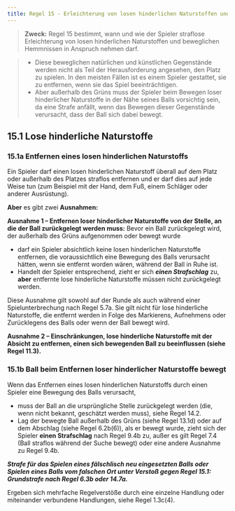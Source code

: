 ```yaml
---
title: Regel 15 - Erleichterung von losen hinderlichen Naturstoffen und beweglichen Hemmnissen (einschließlich Ball oder Ballmarker, die das Spiel unterstützen oder beeinträchtigen)
---
```


> **Zweck:**
> Regel 15 bestimmt, wann und wie der Spieler straflose Erleichterung von losen hinderlichen Naturstoffen und beweglichen Hemmnissen in Anspruch nehmen darf.

> - Diese beweglichen natürlichen und künstlichen Gegenstände werden nicht als Teil der Herausforderung angesehen, den Platz zu spielen. In den meisten Fällen ist es einem Spieler gestattet, sie zu entfernen, wenn sie das Spiel beeinträchtigen.
> - Aber außerhalb des Grüns muss der Spieler beim Bewegen loser hinderlicher Naturstoffe in der Nähe seines Balls vorsichtig sein, da eine Strafe anfällt, wenn das Bewegen dieser Gegenstände verursacht, dass der Ball sich dabei bewegt.

## 15.1 Lose hinderliche Naturstoffe

### 15.1a Entfernen eines losen hinderlichen Naturstoffs

Ein Spieler darf einen losen hinderlichen Naturstoff überall auf dem Platz oder außerhalb des Platzes straflos entfernen und er darf dies auf jede Weise tun (zum Beispiel mit der Hand, dem Fuß, einem Schläger oder anderer Ausrüstung).

**Aber** es gibt zwei **Ausnahmen:**

**Ausnahme 1 – Entfernen loser hinderlicher Naturstoffe von der Stelle, an die der Ball zurückgelegt werden muss:** Bevor ein Ball zurückgelegt wird, der außerhalb des Grüns aufgenommen oder bewegt wurde

- darf ein Spieler absichtlich keine losen hinderlichen Naturstoffe entfernen, die voraussichtlich eine Bewegung des Balls verursacht hätten, wenn sie entfernt worden wären, während der Ball in Ruhe ist.
- Handelt der Spieler entsprechend, zieht er sich **_einen Strafschlag_** zu, **aber** entfernte lose hinderliche Naturstoffe müssen nicht zurückgelegt werden.

Diese Ausnahme gilt sowohl auf der Runde als auch während einer Spielunterbrechung nach Regel 5.7a. Sie gilt nicht für lose hinderliche Naturstoffe, die entfernt werden in Folge des Markierens, Aufnehmens oder Zurücklegens des Balls oder wenn der Ball bewegt wird.

**Ausnahme 2 – Einschränkungen, lose hinderliche Naturstoffe mit der Absicht zu entfernen, einen sich bewegenden Ball zu beeinflussen (siehe Regel 11.3).**

### 15.1b Ball beim Entfernen loser hinderlicher Naturstoffe bewegt

Wenn das Entfernen eines losen hinderlichen Naturstoffs durch einen Spieler eine Bewegung des Balls verursacht,

- muss der Ball an die ursprüngliche Stelle zurückgelegt werden (die, wenn nicht bekannt, geschätzt werden muss), siehe Regel 14.2.
- Lag der bewegte Ball außerhalb des Grüns (siehe Regel 13.1d) oder auf dem Abschlag (siehe Regel 6.2b(6)), als er bewegt wurde, zieht sich der Spieler **einen Strafschlag** nach Regel 9.4b zu, außer es gilt Regel 7.4 (Ball straflos während der Suche bewegt) oder eine andere Ausnahme zu Regel 9.4b.

**_Strafe für das Spielen eines fälschlisch neu eingesetzten Balls oder Spielen eines Balls vom falschen Ort unter Verstoß gegen Regel 15.1: Grundstrafe nach Regel 6.3b oder 14.7a._**

Ergeben sich mehrfache Regelverstöße durch eine einzelne Handlung oder miteinander verbundene Handlungen, siehe Regel 1.3c(4).
